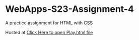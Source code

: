 # WebApps-S23-Assignment-4
A practice assignment for HTML with CSS

Hosted at <a href="https://44-563-web-apps-s23.github.io/44563-webapps-s23-assignment4-SaiBalaji2001/"> Click Here to open Play.html file </a>
